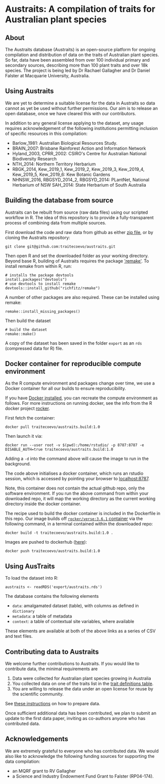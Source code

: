 # Austraits: A compilation of traits for Australian plant species

## About

The Austraits database (Austraits)  is an open-source platform for ongoing compilation and distribution of data on the traits of Australian plant species. So far, data have been assembled from over 100 individual primary and secondary sources, describing more than 100 plant traits and over 18k species.  The project is being led by Dr Rachael Gallagher and Dr Daniel Falster at Macquarie University, Australia.

## Using Austraits

We are yet to determine a suitable license for the data in Austraits so data cannot as yet be used without further permissions. Our aim is to release an open database, once we have cleared this with our contributors.

In addition to any general license applying to the dataset, any usage requires acknowledgement of the following institutions permitting inclusion of specific resources in this compilation:  

- Barlow_1981: Australian Biological Resources Study.
- BRAIN_2007: Brisbane Rainforest Action and Information Network
- Hyland_2003, CPRR_2002: CSIRO's Centre for Australian National Biodiversity Research
- NTH_2014: Northern Territory Herbarium
- RBGK_2014, Kew_2019_1, Kew_2019_2, Kew_2019_3, Kew_2019_4, Kew_2019_5, Kew_2019_6: Kew Botanic Gardens
- NHNSW_2016, RBGSYD_2014_2, RBGSYD_2014: PLantNet, National Herbarium of NSW
SAH_2014: State Herbarium of South Australia

## Building the database from source

Austraits can be rebuilt from source (raw data files) using our scripted workflow in R. The idea of this repository is to provide a fully-transparent process of combining data from multiple sources.

First download the code and raw data from github as either [zip file](https://github.com/traitecoevo/austraits/archive/master.zip), or by cloning the Austraits repository:

```
git clone git@github.com:traitecoevo/austraits.git
```

Then open R and set the downloaded folder as your working directory. Beyond base R, building of Austraits requires the package ['remake'](https://github.com/richfitz/remake). To install remake from within R, run:

```
# installs the package devtools
install.packages("devtools")
# use devtools to install remake
devtools::install_github("richfitz/remake")
```

A number of other packages are also required. These can be installed using remake:

```
remake::install_missing_packages()
```

Then build the dataset

```
# build the dataset
remake::make()
````

A copy of the dataset has been saved in the folder `export` as an `rds` (compressed data for R) file.

## Docker container for reproducible compute environment 

As the R compute environment and packages change over time, we use a Docker container for all our builds to ensure reproducibility. 

If you have [Docker installed](https://hub.docker.com), you can recreate the compute environment as follows. For more instructions on running docker, see the info from the R docker project [rocker](https://hub.docker.com/r/rocker/rstudio).

First fetch the container:

```
docker pull traitecoevo/austraits.build:1.0
```

Then launch it via:

```
docker run --user root -v $(pwd):/home/rstudio/ -p 8787:8787 -e DISABLE_AUTH=true traitecoevo/austraits.build:1.0
```

Adding a `-d` into the command above will cause the image to run in the background. 

The code above initialises a docker container, which runs an rstudio session, which is accessed by pointing your browser to [localhost:8787](http://localhost:8787). 

Note, this container does not contain the actual github repo, only the software environment. If you run the above command from within your downloaded repo, it will map the working directory as the current working directory inside the docker container.


The recipe used to build the docker container is included in the Dockerfile in this repo. Our image builds off [`rocker/verse:3.6.1` container](https://hub.docker.com/r/rocker/verse) via the following command, in a terminal contained within the downloaded repo:

```
docker build -t traitecoevo/austraits.build:1.0 .
```

Images are pushed to dockerhub ([here](https://cloud.docker.com/u/traitecoevo/repository/docker/traitecoevo/austraits.build)):

```
docker push traitecoevo/austraits.build:1.0
```

## Using AusTraits

To load the dataset into R:

```
austraits <- readRDS('export/austraits.rds')
```

The database contains the following elements

- `data`: amalgamated dataset (table), with columns as defined in `dictionary`
- `metadata`: a table of metadata
- `context`: a table of contextual site variables, where available

These elements are available at both of the above links as a series of CSV and text files.

## Contributing data to Austraits

We welcome further contributions to Austraits. If you would like to contribute data, the minimal requirements are

1. Data were collected for Australian plant species growing in Australia
2. You collected data on one of the traits list in the [trait definitions table](config/definitions.yml).
3. You are willing to release the data under an open license for reuse by the scientific community.

See [these instructions](vignettes/CONTRIBUTING.md) on how to prepare data.

Once sufficient additional data has been contributed, we plan to submit an update to the first data paper, inviting as co-authors anyone who has contributed data.

## Acknowledgements

We are extremely grateful to everyone who has contributed data. We would also like to acknowledge the following funding sources for supporting the data compilation:

- an MQRF grant to RV Gallagher
- a Science and Industry Endowment Fund Grant to Falster (RP04-174).
